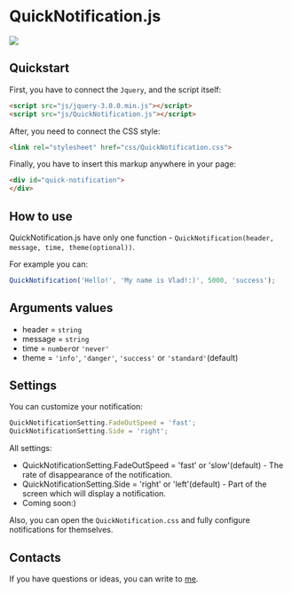 # QuickNotification.js

![](blob:https%3A//drive.google.com/474ffb55-d82b-405a-9291-5e06e9f72111)

Quickstart
--------

First, you have to connect the `Jquery`, and the script itself:

```html
<script src="js/jquery-3.0.0.min.js"></script>
<script src="js/QuickNotification.js"></script>
```

After, you need to connect the CSS style:

```html
<link rel="stylesheet" href="css/QuickNotification.css">
```

Finally, you have to insert this markup anywhere in your page:

```html
<div id="quick-notification">
</div>
```

How to use
--------

QuickNotification.js have only one function - `QuickNotification(header, message, time, theme(optional))`.

For example you can:

```js
QuickNotification('Hello!', 'My name is Vlad!:)', 5000, 'success');
```

Arguments values
--------

* header = `string`
* message = `string`
* time = `number`or `'never'`
* theme = `'info'`, `'danger'`, `'success'` or `'standard'`(default)

Settings
--------

You can customize your notification:

```js
QuickNotificationSetting.FadeOutSpeed = 'fast';
QuickNotificationSetting.Side = 'right';
```

All settings:

* QuickNotificationSetting.FadeOutSpeed = 'fast' or 'slow'(default) - The rate of disappearance of the notification.
* QuickNotificationSetting.Side = 'right' or 'left'(default) - Part of the screen which will display a notification.
* Coming soon:)

Also, you can open the `QuickNotification.css` and fully configure notifications for themselves.

Contacts
--------

If you have questions or ideas, you can write to [me](https://new.vk.com/bitfox4d).
